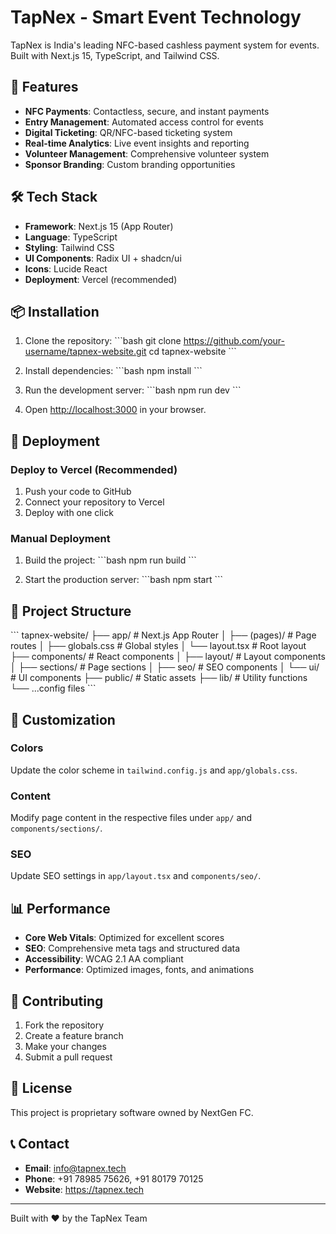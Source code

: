 # TapNex - Smart Event Technology

TapNex is India's leading NFC-based cashless payment system for events. Built with Next.js 15, TypeScript, and Tailwind CSS.

## 🚀 Features

- **NFC Payments**: Contactless, secure, and instant payments
- **Entry Management**: Automated access control for events
- **Digital Ticketing**: QR/NFC-based ticketing system
- **Real-time Analytics**: Live event insights and reporting
- **Volunteer Management**: Comprehensive volunteer system
- **Sponsor Branding**: Custom branding opportunities

## 🛠️ Tech Stack

- **Framework**: Next.js 15 (App Router)
- **Language**: TypeScript
- **Styling**: Tailwind CSS
- **UI Components**: Radix UI + shadcn/ui
- **Icons**: Lucide React
- **Deployment**: Vercel (recommended)

## 📦 Installation

1. Clone the repository:
\`\`\`bash
git clone https://github.com/your-username/tapnex-website.git
cd tapnex-website
\`\`\`

2. Install dependencies:
\`\`\`bash
npm install
\`\`\`

3. Run the development server:
\`\`\`bash
npm run dev
\`\`\`

4. Open [http://localhost:3000](http://localhost:3000) in your browser.

## 🚀 Deployment

### Deploy to Vercel (Recommended)

1. Push your code to GitHub
2. Connect your repository to Vercel
3. Deploy with one click

### Manual Deployment

1. Build the project:
\`\`\`bash
npm run build
\`\`\`

2. Start the production server:
\`\`\`bash
npm start
\`\`\`

## 📁 Project Structure

\`\`\`
tapnex-website/
├── app/                    # Next.js App Router
│   ├── (pages)/           # Page routes
│   ├── globals.css        # Global styles
│   └── layout.tsx         # Root layout
├── components/            # React components
│   ├── layout/           # Layout components
│   ├── sections/         # Page sections
│   ├── seo/             # SEO components
│   └── ui/              # UI components
├── public/              # Static assets
├── lib/                 # Utility functions
└── ...config files
\`\`\`

## 🎨 Customization

### Colors
Update the color scheme in `tailwind.config.js` and `app/globals.css`.

### Content
Modify page content in the respective files under `app/` and `components/sections/`.

### SEO
Update SEO settings in `app/layout.tsx` and `components/seo/`.

## 📊 Performance

- **Core Web Vitals**: Optimized for excellent scores
- **SEO**: Comprehensive meta tags and structured data
- **Accessibility**: WCAG 2.1 AA compliant
- **Performance**: Optimized images, fonts, and animations

## 🤝 Contributing

1. Fork the repository
2. Create a feature branch
3. Make your changes
4. Submit a pull request

## 📄 License

This project is proprietary software owned by NextGen FC.

## 📞 Contact

- **Email**: info@tapnex.tech
- **Phone**: +91 78985 75626, +91 80179 70125
- **Website**: https://tapnex.tech

---

Built with ❤️ by the TapNex Team
